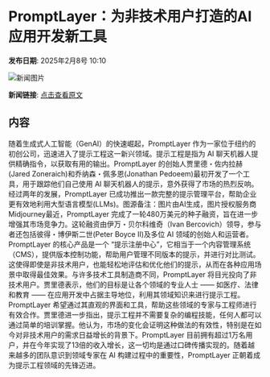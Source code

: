 # PromptLayer：为非技术用户打造的AI应用开发新工具

**发布日期**: 2025年2月8号 10:10

![新闻图片](https://pic.chinaz.com/picmap/202308221754000416_0.jpg)

**新闻链接**: [点击查看原文](https://www.aibase.com/zh/news/15163)

## 内容

随着生成式人工智能（GenAI）的快速崛起，PromptLayer 作为一家位于纽约的初创公司，迅速进入了提示工程这一新兴领域。提示工程是指为 AI 聊天机器人提供精确指令，以获取有用的输出。PromptLayer 的创始人贾里德・佐内拉赫(Jared Zoneraich)和乔纳森・佩多恩(Jonathan Pedoeem)最初开发了一个工具，用于跟踪他们自己使用 AI 聊天机器人的提示，意外获得了市场的热烈反响。经过两年的发展，PromptLayer 已成功推出一款完整的提示管理平台，帮助企业更有效地利用大型语言模型(LLMs)。图源备注：图片由AI生成，图片授权服务商Midjourney最近，PromptLayer 完成了一轮480万美元的种子融资，旨在进一步增强其市场竞争力。这轮融资由伊万・贝尔科维奇（Ivan Bercovich）领导，参与者还包括彼得・博伊斯二世(Peter Boyce II)及多位 AI 领域的创始人和运营者。PromptLayer 的核心产品是一个 “提示注册中心”，它相当于一个内容管理系统（CMS），提供版本控制功能，帮助用户管理不同版本的提示，并进行对比测试。这使得即使是非技术用户，也能轻松地评估和优化他们的提示，从而在各种应用场景中取得最佳效果。与许多技术工具制造商不同，PromptLayer 将目光投向了非技术用户。贾里德表示，他们的目标是让各个领域的专业人士 —— 如医疗、法律和教育 —— 在应用开发中占据主导地位，利用其领域知识来进行提示工程。PromptLayer 希望通过其直观的界面和工具，帮助这些领域的专家与工程师进行有效合作。贾里德进一步指出，提示工程并不需要复杂的编程技能，任何人都可以通过简单的培训掌握。他认为，市场的变化会证明这种做法的有效性，特别是在如今对非技术用户的需求日益增长的背景下。PromptLayer 目前拥有超过1万名用户，并在今年实现了13倍的收入增长，这一切均是通过口碑传播实现的。随着越来越多的团队意识到领域专家在 AI 构建过程中的重要性，PromptLayer 正朝着成为提示工程领域的先锋迈进。
